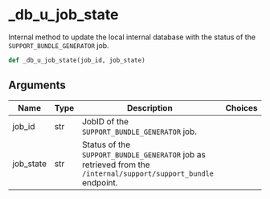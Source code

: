 # _db_u_job_state

Internal method to update the local internal database with the status of the `SUPPORT_BUNDLE_GENERATOR` job.
```py
def _db_u_job_state(job_id, job_state)
```

## Arguments
| Name        | Type | Description                                                                 | Choices |
|-------------|------|-----------------------------------------------------------------------------|---------|
| job_id  | str  | JobID of the `SUPPORT_BUNDLE_GENERATOR` job. |         |
| job_state  | str  | Status of the `SUPPORT_BUNDLE_GENERATOR` job as retrieved from the `/internal/support/support_bundle` endpoint. |         |
